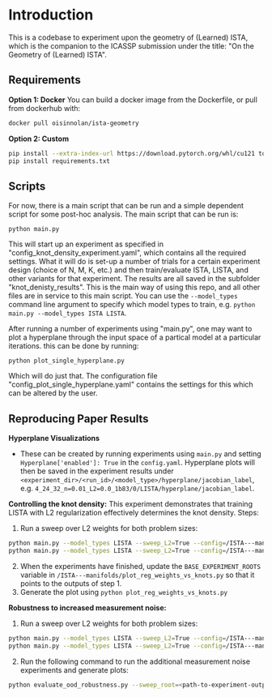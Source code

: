 # Introduction
This is a codebase to experiment upon the geometry of (Learned) ISTA, which is the companion to the ICASSP submission under the title: "On the Geometry of (Learned) ISTA".

## Requirements
**Option 1: Docker**
You can build a docker image from the Dockerfile, or pull from dockerhub with:
```bash
docker pull oisinnolan/ista-geometry
```

**Option 2: Custom**
```bash
pip install --extra-index-url https://download.pytorch.org/whl/cu121 torch==2.2.2+cu121 torchvision
pip install requirements.txt
```

## Scripts
For now, there is a main script that can be run and a simple dependent script for some post-hoc analysis. The main script that can be run is:
```
python main.py
```
This will start up an experiment as specified in "config_knot_density_experiment.yaml", which contains all the required settings. What it will do is set-up a number of trials for a certain experiment design (choice of N, M, K, etc.) and then train/evaluate ISTA, LISTA, and other variants for that experiment. The results are all saved in the subfolder "knot_denisty_results". This is the main way of using this repo, and all other files are in service to this main script. You can use the `--model_types` command line argument to specify which model types to train, e.g. `python main.py --model_types ISTA LISTA`.

After running a number of experiments using "main.py", one may want to plot a hyperplane through the input space of a partical model at a particular iterations. this can be done by running:
```
python plot_single_hyperplane.py
```
Which will do just that. The configuration file "config_plot_single_hyperplane.yaml" contains the settings for this which can be altered by the user.

## Reproducing Paper Results
**Hyperplane Visualizations**
- These can be created by running experiments using `main.py` and setting `Hyperplane['enabled']: True` in the `config.yaml`. Hyperplane plots will then be saved in the experiment results under `<experiment_dir>/<run_id>/<model_type>/hyperplane/jacobian_label`, e.g. `4_24_32_n=0.01_L2=0.0_1b83/0/LISTA/hyperplane/jacobian_label`.

**Controlling the knot density:**
This experiment demonstrates that training LISTA with L2 regularization effectively determines the knot density.
Steps:
1. Run a sweep over L2 weights for both problem sizes:
```bash
python main.py --model_types LISTA --sweep_L2=True --config=/ISTA---manifolds/configs/main_experiments/4_24_32_n=0.01.yaml
python main.py --model_types LISTA --sweep_L2=True --config=/ISTA---manifolds/configs/main_experiments/8_64_64_n=0.01.yaml
```
2. When the experiments have finished, update the `BASE_EXPERIMENT_ROOTS` variable in `/ISTA---manifolds/plot_reg_weights_vs_knots.py` so that it points to the outputs of step 1.
3. Generate the plot using `python plot_reg_weights_vs_knots.py`

**Robustness to increased measurement noise:**
1. Run a sweep over L2 weights for both problem sizes:
```bash
python main.py --model_types LISTA --sweep_L2=True --config=/ISTA---manifolds/configs/main_experiments/4_24_32_n=0.01.yaml
python main.py --model_types LISTA --sweep_L2=True --config=/ISTA---manifolds/configs/main_experiments/8_64_64_n=0.01.yaml
```
2. Run the following command to run the additional measurement noise experiments and generate plots:
```bash
python evaluate_ood_robustness.py --sweep_root=<path-to-experiment-output> --output_dir=<path-to-output-plots>
```